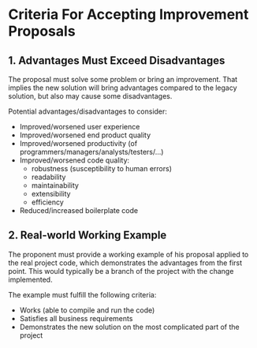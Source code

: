 # Criteria For Accepting Improvement Proposals

## 1. Advantages Must Exceed Disadvantages

The proposal must solve some problem or bring an improvement. That implies the new solution will bring advantages compared to the legacy solution, but also may cause some disadvantages.

Potential advantages/disadvantages to consider:

  - Improved/worsened user experience
  - Improved/worsened end product quality
  - Improved/worsened productivity (of programmers/managers/analysts/testers/...)
  - Improved/worsened code quality:
    - robustness (susceptibility to human errors)
    - readability
    - maintainability
    - extensibility
    - efficiency
  - Reduced/increased boilerplate code

## 2. Real-world Working Example

The proponent must provide a working example of his proposal applied to the real project code, which demonstrates the advantages from the first point. This would typically be a branch of the project with the change implemented.

The example must fulfill the following criteria:

  - Works (able to compile and run the code)
  - Satisfies all business requirements
  - Demonstrates the new solution on the most complicated part of the project
